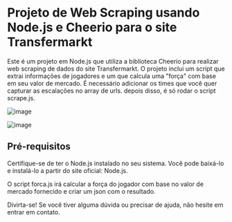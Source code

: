 # Projeto de Web Scraping usando Node.js e Cheerio para o site Transfermarkt 

Este é um projeto em Node.js que utiliza a biblioteca Cheerio para realizar web scraping de dados do site Transfermarkt. O projeto inclui um script que extrai informações de jogadores e um que calcula uma "força" com base em seu valor de mercado.
É necessário adicionar os times que você quer capturar as escalações no array de urls. depois disso, é só rodar o script scrape.js. 

![image](https://github.com/igormieski27/NodeJsSquadScraper/assets/108681204/d65547fe-2bd0-48da-a20d-e8dd33e84ec7)

![image](https://github.com/igormieski27/NodeJsSquadScraper/assets/108681204/0ac27a87-7d74-4884-9dd4-7bfdf133ff18)


## Pré-requisitos

Certifique-se de ter o Node.js instalado no seu sistema. Você pode baixá-lo e instalá-lo a partir do site oficial: Node.js.

O script forca.js irá calcular a força do jogador com base no valor de mercado fornecido e criar um json com o resultado.

Divirta-se! Se você tiver alguma dúvida ou precisar de ajuda, não hesite em entrar em contato.
